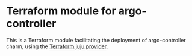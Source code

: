 # Terraform module for argo-controller

This is a Terraform module facilitating the deployment of argo-controller charm, using the [Terraform juju provider](https://registry.terraform.io/providers/juju/juju/latest/docs).
